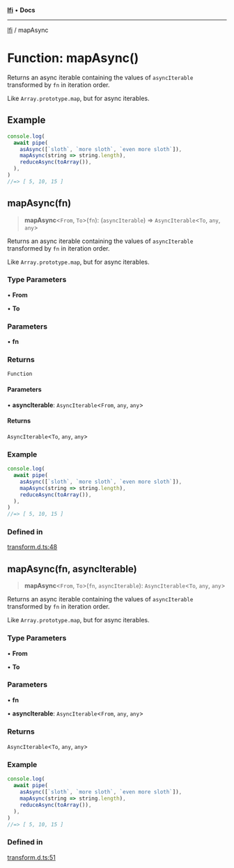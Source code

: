 [**lfi**](../readme.md) • **Docs**

***

[lfi](../globals.md) / mapAsync

# Function: mapAsync()

Returns an async iterable containing the values of `asyncIterable`
transformed by `fn` in iteration order.

Like `Array.prototype.map`, but for async iterables.

## Example

```js
console.log(
  await pipe(
    asAsync([`sloth`, `more sloth`, `even more sloth`]),
    mapAsync(string => string.length),
    reduceAsync(toArray()),
  ),
)
//=> [ 5, 10, 15 ]
```

## mapAsync(fn)

> **mapAsync**\<`From`, `To`\>(`fn`): (`asyncIterable`) => `AsyncIterable`\<`To`, `any`, `any`\>

Returns an async iterable containing the values of `asyncIterable`
transformed by `fn` in iteration order.

Like `Array.prototype.map`, but for async iterables.

### Type Parameters

• **From**

• **To**

### Parameters

• **fn**

### Returns

`Function`

#### Parameters

• **asyncIterable**: `AsyncIterable`\<`From`, `any`, `any`\>

#### Returns

`AsyncIterable`\<`To`, `any`, `any`\>

### Example

```js
console.log(
  await pipe(
    asAsync([`sloth`, `more sloth`, `even more sloth`]),
    mapAsync(string => string.length),
    reduceAsync(toArray()),
  ),
)
//=> [ 5, 10, 15 ]
```

### Defined in

[transform.d.ts:48](https://github.com/TomerAberbach/lfi/blob/d7a0f90dd72245d6efd6bd97c58a78b3f3028f25/src/operations/transform.d.ts#L48)

## mapAsync(fn, asyncIterable)

> **mapAsync**\<`From`, `To`\>(`fn`, `asyncIterable`): `AsyncIterable`\<`To`, `any`, `any`\>

Returns an async iterable containing the values of `asyncIterable`
transformed by `fn` in iteration order.

Like `Array.prototype.map`, but for async iterables.

### Type Parameters

• **From**

• **To**

### Parameters

• **fn**

• **asyncIterable**: `AsyncIterable`\<`From`, `any`, `any`\>

### Returns

`AsyncIterable`\<`To`, `any`, `any`\>

### Example

```js
console.log(
  await pipe(
    asAsync([`sloth`, `more sloth`, `even more sloth`]),
    mapAsync(string => string.length),
    reduceAsync(toArray()),
  ),
)
//=> [ 5, 10, 15 ]
```

### Defined in

[transform.d.ts:51](https://github.com/TomerAberbach/lfi/blob/d7a0f90dd72245d6efd6bd97c58a78b3f3028f25/src/operations/transform.d.ts#L51)
